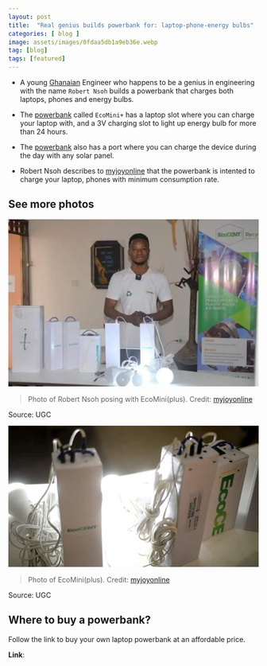 ```yaml
---
layout: post
title:  "Real genius builds powerbank for: laptop-phone-energy bulbs"
categories: [ blog ]
image: assets/images/0fdaa5db1a9eb36e.webp
tag: [blog]
tags: [featured]
---
```

* A young [Ghanaian](https://en.wikipedia.org/wiki/Ghana) Engineer who happens to be a genius in engineering with the name `Robert Nsoh` builds a powerbank that charges both laptops, phones and energy bulbs.

* The [powerbank]() called `EcoMini+` has a laptop slot where you can charge your laptop with, and a 3V charging slot to light up energy bulb for more than 24 hours.

* The [powerbank]() also has a port where you can charge the device during the day with any solar panel.

* Robert Nsoh describes to [myjoyonline](https://www.myjoyonline.com/) that the powerbank is intented to charge your laptop, phones with minimum consumption rate.

## See more photos
![photo1](../assets/images/64f3cac714b4c842.webp)
>Photo of Robert Nsoh posing with EcoMini(plus). Credit: [myjoyonline](https://www.myjoyonline.com/)

Source: UGC 

![](../assets/images/e07e4beea87c76ca.jpg)
>Photo of EcoMini(plus). Credit: [myjoyonline](https://www.myjoyonline.com/)

Source: UGC 

## Where to buy a powerbank?
Follow the link to buy your own laptop powerbank at an affordable price.

**Link**: 